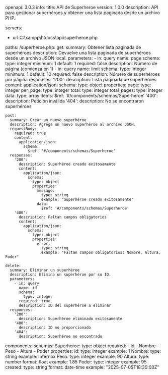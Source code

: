 openapi: 3.0.3
info:
  title: API de Superheroe
  version: 1.0.0
  description: API para gestionar superhéroes y obtener una lista paginada desde un archivo PHP.

servers:
  - url:C:\xampp\htdocs\api\superheroe.php




paths:
  /superheroe.php:
    get:
      summary: Obtener lista paginada de superhéroes
      description: Devuelve una lista paginada de superhéroes desde un archivo JSON local.
      parameters:
        - in: query
          name: page
          schema:
            type: integer
            minimum: 1
            default: 1
          required: false
          description: Número de página (comienza en 1)
        - in: query
          name: limit
          schema:
            type: integer
            minimum: 1
            default: 10
          required: false
          description: Número de superhéroes por página
      responses:
        '200':
          description: Lista paginada de superhéroes
          content:
            application/json:
              schema:
                type: object
                properties:
                  page:
                    type: integer
                  per_page:
                    type: integer
                  total:
                    type: integer
                  total_pages:
                    type: integer
                  data:
                    type: array
                    items:
                      $ref: '#/components/schemas/Superheroe'
        '400':
          description: Petición inválida
        '404':
          description: No se encontraron superhéroes

    post:
      summary: Crear un nuevo superhéroe
      description: Agrega un nuevo superhéroe al archivo JSON.
      requestBody:
        required: true
        content:
          application/json:
            schema:
              $ref: '#/components/schemas/Superheroe'
      responses:
        '200':
          description: Superhéroe creado exitosamente
          content:
            application/json:
              schema:
                type: object
                properties:
                  message:
                    type: string
                    example: "Superhéroe creado exitosamente"
                  data:
                    $ref: '#/components/schemas/Superheroe'
        '400':
          description: Faltan campos obligatorios
          content:
            application/json:
              schema:
                type: object
                properties:
                  error:
                    type: string
                    example: "Faltan campos obligatorios: Nombre, Altura, Poder"

    delete:
      summary: Eliminar un superhéroe
      description: Elimina un superhéroe por su ID.
      parameters:
        - in: query
          name: id
          schema:
            type: integer
          required: true
          description: ID del superhéroe a eliminar
      responses:
        '200':
          description: Superhéroe eliminado exitosamente
        '400':
          description: ID no proporcionado
        '404':
          description: Superhéroe no encontrado

components:
  schemas:
    Superheroe:
      type: object
      required:
        - id
        - Nombre
        - Peso
        - Altura
        - Poder
      properties:
        id:
          type: integer
          example: 1
        Nombre:
          type: string
          example: Infernox
        Peso:
          type: integer
          example: 90
        Altura:
          type: number
          format: float
          example: 1.85
        Poder:
          type: integer
          example: 95
        created:
          type: string
          format: date-time
          example: "2025-07-05T18:30:00Z"
